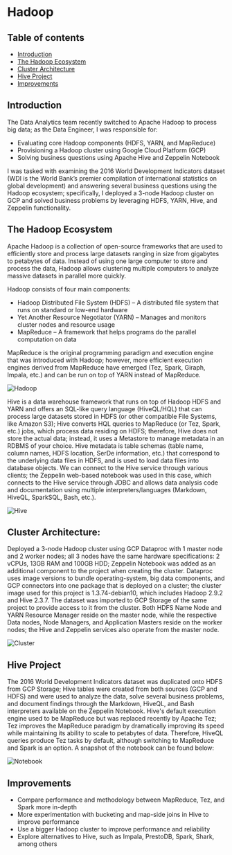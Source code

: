 # Hadoop
## Table of contents
* [Introduction](#Introduction)
* [The Hadoop Ecosystem](#The-Hadoop-Ecosystem)
* [Cluster Architecture](#Cluster-Architecture)
* [Hive Project](#Hive-Project)
* [Improvements](#Improvements)

## Introduction
The Data Analytics team recently switched to Apache Hadoop to process big data;
as the Data Engineer, I was responsible for:
  - Evaluating core Hadoop components (HDFS, YARN, and MapReduce)
  - Provisioning a Hadoop cluster using Google Cloud Platform (GCP)
  - Solving business questions using Apache Hive and Zeppelin Notebook

I was tasked with examining the 2016 World Development Indicators dataset (WDI is
the World Bank’s premier compilation of international statistics on global
development) and answering several business questions using the Hadoop ecosystem;
specifically, I deployed a 3-node Hadoop cluster on GCP and solved business
problems by leveraging HDFS, YARN, Hive, and Zeppelin functionality.

## The Hadoop Ecosystem
 Apache Hadoop is a collection of open-source frameworks that are used to efficiently
 store and process large datasets ranging in size from gigabytes to petabytes of data.
 Instead of using one large computer to store and process the data, Hadoop allows
 clustering multiple computers to analyze massive datasets in parallel more quickly.  

 Hadoop consists of four main components:
 - Hadoop Distributed File System (HDFS) – A distributed file system that runs on
   standard or low-end hardware
 - Yet Another Resource Negotiator (YARN) – Manages and monitors cluster nodes and
   resource usage
 - MapReduce – A framework that helps programs do the parallel computation on data 

 MapReduce is the original programming paradigm and execution engine that was introduced
 with Hadoop; however, more efficient execution engines derived from MapReduce have
 emerged (Tez, Spark, Giraph, Impala, etc.) and can be run on top of YARN instead of
 MapReduce.  

 ![Hadoop](assets/hadoop.png)  

 Hive is a data warehouse framework that runs on top of Hadoop HDFS and YARN and
 offers an SQL-like query language (HiveQL/HQL) that can process large datasets
 stored in HDFS (or other compatible File Systems, like Amazon S3);
 Hive converts HQL queries to
 MapReduce (or Tez, Spark, etc.) jobs, which process data residing on HDFS; therefore,
 Hive does not store the actual data; instead, it uses a Metastore to manage metadata
 in an RDBMS of your choice. Hive metadata is table schemas (table name,
 column names, HDFS location, SerDe information, etc.) that correspond to the 
 underlying data files in HDFS, and is used to load data files into database objects.
 We can connect to the Hive service through various clients; the Zeppelin web-based
 notebook was used in this case, which connects to the Hive service through JDBC
 and allows data analysis code and documentation using multiple interpreters/languages
 (Markdown, HiveQL, SparkSQL, Bash, etc.).  

 ![Hive](assets/hive.png)  

## Cluster Architecture:
Deployed a 3-node Hadoop cluster using GCP Dataproc with 1 master node and 2 worker
nodes; all 3 nodes have the same hardware specifications: 2 vCPUs, 13GB RAM and 100GB
HDD; Zeppelin Notebook was added as an additional component to the project when
creating the cluster. Dataproc uses image versions to bundle operating-system, big data
components, and GCP connectors into one package that is deployed on a cluster; the 
cluster image used for this project is 1.3.74-debian10, which includes Hadoop 2.9.2 and
Hive 2.3.7. The dataset was imported to GCP Storage of the same project to provide 
access to it from the cluster. Both HDFS Name Node and YARN Resource Manager reside on
the master node, while the respective Data nodes, Node Managers, and Application
Masters reside on the worker nodes; the Hive and Zeppelin services also operate from
the master node.  

![Cluster](assets/cluster.png)  

## Hive Project
The 2016 World Development Indicators dataset was duplicated onto HDFS from GCP Storage;
Hive tables were created from both sources (GCP and HDFS) and were used to analyze
the data, solve several business problems, and document findings through the Markdown,
HiveQL, and Bash interpreters available on the Zeppelin Notebook. Hive's default
execution engine used to be MapReduce but was replaced recently by Apache Tez;
Tez improves the MapReduce paradigm by dramatically improving its speed while
maintaining its ability to scale to petabytes of data. Therefore, HiveQL queries
produce Tez tasks by default, although switching to MapReduce and Spark is an option.
A snapshot of the notebook can be found below:  

![Notebook](assets/notebook.png)  

## Improvements
- Compare performance and methodology between MapReduce, Tez, and Spark more in-depth
- More experimentation with bucketing and map-side joins in Hive to improve performance 
- Use a bigger Hadoop cluster to improve performance and reliability
- Explore alternatives to Hive, such as Impala, PrestoDB, Spark, Shark, among others